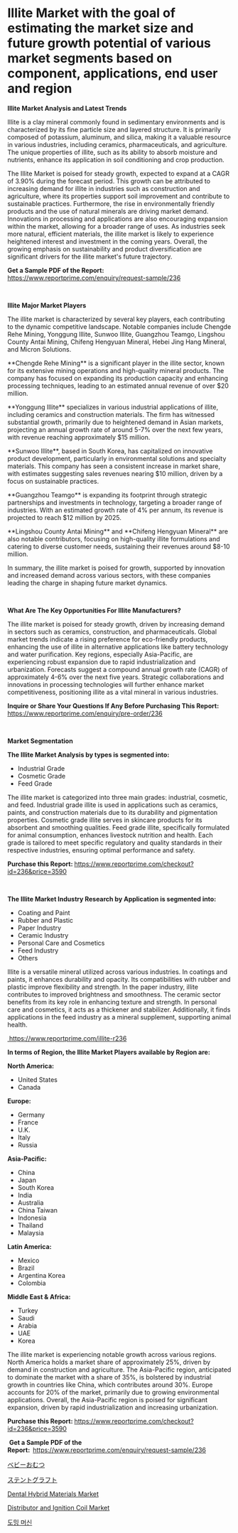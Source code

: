 <p><h1>Illite Market with the goal of estimating the market size and future growth potential of various market segments based on component, applications, end user and region</h1></p><p><strong>Illite Market Analysis and Latest Trends</strong></p>
<p><p>Illite is a clay mineral commonly found in sedimentary environments and is characterized by its fine particle size and layered structure. It is primarily composed of potassium, aluminum, and silica, making it a valuable resource in various industries, including ceramics, pharmaceuticals, and agriculture. The unique properties of illite, such as its ability to absorb moisture and nutrients, enhance its application in soil conditioning and crop production.</p><p>The Illite Market is poised for steady growth, expected to expand at a CAGR of 3.90% during the forecast period. This growth can be attributed to increasing demand for illite in industries such as construction and agriculture, where its properties support soil improvement and contribute to sustainable practices. Furthermore, the rise in environmentally friendly products and the use of natural minerals are driving market demand. Innovations in processing and applications are also encouraging expansion within the market, allowing for a broader range of uses. As industries seek more natural, efficient materials, the illite market is likely to experience heightened interest and investment in the coming years. Overall, the growing emphasis on sustainability and product diversification are significant drivers for the illite market's future trajectory.</p></p>
<p><strong>Get a Sample PDF of the Report:&nbsp;</strong> <a href="https://www.reportprime.com/enquiry/request-sample/236">https://www.reportprime.com/enquiry/request-sample/236</a></p>
<p>&nbsp;</p>
<p><strong>Illite Major Market Players</strong></p>
<p><p>The illite market is characterized by several key players, each contributing to the dynamic competitive landscape. Notable companies include Chengde Rehe Mining, Yonggung Illite, Sunwoo Illite, Guangzhou Teamgo, Lingshou County Antai Mining, Chifeng Hengyuan Mineral, Hebei Jing Hang Mineral, and Micron Solutions.</p><p>**Chengde Rehe Mining** is a significant player in the illite sector, known for its extensive mining operations and high-quality mineral products. The company has focused on expanding its production capacity and enhancing processing techniques, leading to an estimated annual revenue of over $20 million.</p><p>**Yonggung Illite** specializes in various industrial applications of illite, including ceramics and construction materials. The firm has witnessed substantial growth, primarily due to heightened demand in Asian markets, projecting an annual growth rate of around 5-7% over the next few years, with revenue reaching approximately $15 million.</p><p>**Sunwoo Illite**, based in South Korea, has capitalized on innovative product development, particularly in environmental solutions and specialty materials. This company has seen a consistent increase in market share, with estimates suggesting sales revenues nearing $10 million, driven by a focus on sustainable practices.</p><p>**Guangzhou Teamgo** is expanding its footprint through strategic partnerships and investments in technology, targeting a broader range of industries. With an estimated growth rate of 4% per annum, its revenue is projected to reach $12 million by 2025.</p><p>**Lingshou County Antai Mining** and **Chifeng Hengyuan Mineral** are also notable contributors, focusing on high-quality illite formulations and catering to diverse customer needs, sustaining their revenues around $8-10 million.</p><p>In summary, the illite market is poised for growth, supported by innovation and increased demand across various sectors, with these companies leading the charge in shaping future market dynamics.</p></p>
<p>&nbsp;</p>
<p><strong>What Are The Key Opportunities For Illite Manufacturers?</strong></p>
<p><p>The illite market is poised for steady growth, driven by increasing demand in sectors such as ceramics, construction, and pharmaceuticals. Global market trends indicate a rising preference for eco-friendly products, enhancing the use of illite in alternative applications like battery technology and water purification. Key regions, especially Asia-Pacific, are experiencing robust expansion due to rapid industrialization and urbanization. Forecasts suggest a compound annual growth rate (CAGR) of approximately 4-6% over the next five years. Strategic collaborations and innovations in processing technologies will further enhance market competitiveness, positioning illite as a vital mineral in various industries.</p></p>
<p><strong>Inquire or Share Your Questions If Any Before Purchasing This Report:</strong> <a href="https://www.reportprime.com/enquiry/pre-order/236">https://www.reportprime.com/enquiry/pre-order/236</a></p>
<p>&nbsp;</p>
<p><strong>Market Segmentation</strong></p>
<p><strong>The Illite Market Analysis by types is segmented into:</strong></p>
<p><ul><li>Industrial Grade</li><li>Cosmetic Grade</li><li>Feed Grade</li></ul></p>
<p><p>The illite market is categorized into three main grades: industrial, cosmetic, and feed. Industrial grade illite is used in applications such as ceramics, paints, and construction materials due to its durability and pigmentation properties. Cosmetic grade illite serves in skincare products for its absorbent and smoothing qualities. Feed grade illite, specifically formulated for animal consumption, enhances livestock nutrition and health. Each grade is tailored to meet specific regulatory and quality standards in their respective industries, ensuring optimal performance and safety.</p></p>
<p><strong>Purchase this Report:&nbsp;</strong><a href="https://www.reportprime.com/checkout?id=236&price=3590">https://www.reportprime.com/checkout?id=236&price=3590</a></p>
<p>&nbsp;</p>
<p><strong>The Illite Market Industry Research by Application is segmented into:</strong></p>
<p><ul><li>Coating and Paint</li><li>Rubber and Plastic</li><li>Paper Industry</li><li>Ceramic Industry</li><li>Personal Care and Cosmetics</li><li>Feed Industry</li><li>Others</li></ul></p>
<p><p>Illite is a versatile mineral utilized across various industries. In coatings and paints, it enhances durability and opacity. Its compatibilities with rubber and plastic improve flexibility and strength. In the paper industry, illite contributes to improved brightness and smoothness. The ceramic sector benefits from its key role in enhancing texture and strength. In personal care and cosmetics, it acts as a thickener and stabilizer. Additionally, it finds applications in the feed industry as a mineral supplement, supporting animal health.</p></p>
<p><a href="https://www.reportprime.com/illite-r236">&nbsp;https://www.reportprime.com/illite-r236</a></p>
<p><strong>In terms of Region, the Illite Market Players available by Region are:</strong></p>
<p>
    <p> <strong> North America: </strong>
        <ul>
            <li>United States</li>
            <li>Canada</li>
        </ul>
        </p> 
    <p> <strong> Europe: </strong>
        <ul>
            <li>Germany</li>
            <li>France</li>
            <li>U.K.</li>
            <li>Italy</li>
            <li>Russia</li>
        </ul>
        </p> 
    <p> <strong> Asia-Pacific: </strong>
        <ul>
            <li>China</li>
            <li>Japan</li>
            <li>South Korea</li>
            <li>India</li>
            <li>Australia</li>
            <li>China Taiwan</li>
            <li>Indonesia</li>
            <li>Thailand</li>
            <li>Malaysia</li>
        </ul>
        </p> 
    <p> <strong> Latin America: </strong>
        <ul>
            <li>Mexico</li>
            <li>Brazil</li>
            <li>Argentina Korea</li>
            <li>Colombia</li>
        </ul>
        </p> 
    <p> <strong> Middle East & Africa: </strong>
        <ul>
            <li>Turkey</li>
            <li>Saudi</li>
            <li>Arabia</li>
            <li>UAE</li>
            <li>Korea</li>
        </ul>
    </p>
    </p>
<p><p>The illite market is experiencing notable growth across various regions. North America holds a market share of approximately 25%, driven by demand in construction and agriculture. The Asia-Pacific region, anticipated to dominate the market with a share of 35%, is bolstered by industrial growth in countries like China, which contributes around 30%. Europe accounts for 20% of the market, primarily due to growing environmental applications. Overall, the Asia-Pacific region is poised for significant expansion, driven by rapid industrialization and increasing urbanization.</p></p>
<p><strong>Purchase this Report: </strong><a href="https://www.reportprime.com/checkout?id=236&price=3590">https://www.reportprime.com/checkout?id=236&price=3590</a></p>
<p>&nbsp;<strong>Get a Sample PDF of the Report:&nbsp;&nbsp;</strong><a href="https://www.reportprime.com/enquiry/request-sample/236">https://www.reportprime.com/enquiry/request-sample/236</a></p>
<p><strong></strong></p>
<p><p><a href="https://medium.com/@henriettemills1/%E3%83%99%E3%83%93%E3%83%BC%E3%83%80%E3%82%A4%E3%83%91%E3%83%BC%E5%B8%82%E5%A0%B4%E3%81%AE%E8%A6%8F%E6%A8%A1%E3%81%A8%E3%82%B7%E3%82%A7%E3%82%A2%E5%88%86%E6%9E%90-%E6%88%90%E9%95%B7%E3%83%88%E3%83%AC%E3%83%B3%E3%83%89%E3%81%A8%E4%BA%88%E6%B8%AC-2024-2031-9c442b20a385">ベビーおむつ</a></p><p><a href="https://medium.com/@henriettemills1/%E3%82%B9%E3%83%86%E3%83%B3%E3%83%88%E3%82%B0%E3%83%A9%E3%83%95%E3%83%88%E7%94%A3%E6%A5%AD%E3%81%AE%E4%BA%88%E6%B8%AC-%E5%B8%82%E5%A0%B4%E3%81%AE%E5%A4%89%E5%8C%96%E3%81%A8%E6%88%A6%E7%95%A5%E7%9A%84%E5%BF%85%E9%A0%88%E4%BA%8B%E9%A0%85-2024%E5%B9%B4-2031%E5%B9%B4-f94512980b13">ステントグラフト</a></p><p><a href="https://www.linkedin.com/pulse/dental-hybrid-materials-market-size-share-trends-analysis-report-twmfc?trackingId=E6kqc1wLSE2nigExxCyYRg%3D%3D">Dental Hybrid Materials Market</a></p><p><a href="https://issuu.com/reportprime-2/docs/distributor-and-ignition-coil-marke_1312805e60397a">Distributor and Ignition Coil Market</a></p><p><a href="https://medium.com/@ransomjohns73/%EB%8F%84%EB%B0%8D-%EB%A8%B8%EC%8B%A0-%EC%82%B0%EC%97%85%EC%97%90-%EB%8C%80%ED%95%9C-%ED%86%B5%EC%B0%B0-2031%EB%85%84%EA%B9%8C%EC%A7%80%EC%9D%98-%EC%8B%9C%EC%9E%A5-%EC%9E%AC%EB%AC%B4-%EC%83%81%ED%83%9C-%EC%8B%9C%EC%9E%A5-%EA%B7%9C%EB%AA%A8-%EB%B0%8F-%EC%88%98%EC%9D%B5-%EB%B6%84%EC%84%9D-60a5d08cfa92">도밍 머신</a></p></p>